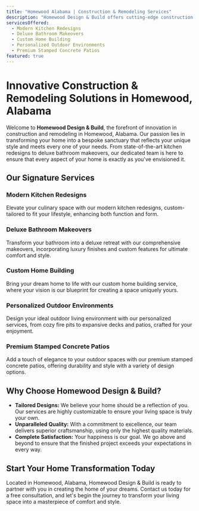```yaml
---
title: "Homewood Alabama | Construction & Remodeling Services"
description: "Homewood Design & Build offers cutting-edge construction and remodeling services in Homewood, Alabama, crafting custom living spaces that perfectly align with your lifestyle and preferences."
servicesOffered:
  - Modern Kitchen Redesigns
  - Deluxe Bathroom Makeovers
  - Custom Home Building
  - Personalized Outdoor Environments
  - Premium Stamped Concrete Patios
featured: true
---
```


# Innovative Construction & Remodeling Solutions in Homewood, Alabama

Welcome to **Homewood Design & Build**, the forefront of innovation in construction and remodeling in Homewood, Alabama. Our passion lies in transforming your home into a bespoke sanctuary that reflects your unique style and meets every one of your needs. From state-of-the-art kitchen redesigns to deluxe bathroom makeovers, our dedicated team is here to ensure that every aspect of your home is exactly as you've envisioned it.

## Our Signature Services

### Modern Kitchen Redesigns

Elevate your culinary space with our modern kitchen redesigns, custom-tailored to fit your lifestyle, enhancing both function and form.

### Deluxe Bathroom Makeovers

Transform your bathroom into a deluxe retreat with our comprehensive makeovers, incorporating luxury finishes and custom features for ultimate comfort and style.

### Custom Home Building

Bring your dream home to life with our custom home building service, where your vision is our blueprint for creating a space uniquely yours.

### Personalized Outdoor Environments

Design your ideal outdoor living environment with our personalized services, from cozy fire pits to expansive decks and patios, crafted for your enjoyment.

### Premium Stamped Concrete Patios

Add a touch of elegance to your outdoor spaces with our premium stamped concrete patios, offering durability and style with a variety of design options.

## Why Choose Homewood Design & Build?

- **Tailored Designs:** We believe your home should be a reflection of you. Our services are highly customizable to ensure your living space is truly your own.
- **Unparalleled Quality:** With a commitment to excellence, our team delivers superior craftsmanship, using only the highest quality materials.
- **Complete Satisfaction:** Your happiness is our goal. We go above and beyond to ensure that the finished project exceeds your expectations in every way.

## Start Your Home Transformation Today

Located in Homewood, Alabama, Homewood Design & Build is ready to partner with you in creating the home of your dreams. Contact us today for a free consultation, and let's begin the journey to transform your living space into a masterpiece of comfort and style.



